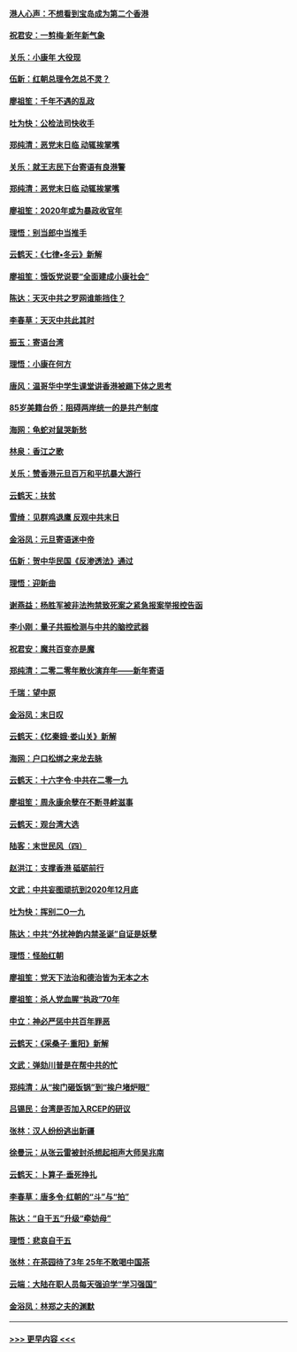 #### [港人心声：不想看到宝岛成为第二个香港](../pages/nsc993/n11778817.md?t=01091433) 
#### [祝君安：一剪梅‧新年新气象](../pages/nsc993/n11776340.md?t=01091433) 
#### [关乐：小康年 大役现](../pages/nsc993/n11774213.md?t=01091433) 
#### [伍新：红朝总理令怎总不灵？](../pages/nsc993/n11770813.md?t=01091433) 
#### [廖祖笙：千年不遇的乱政](../pages/nsc993/n11770373.md?t=01091433) 
#### [吐为快：公检法司快收手](../pages/nsc993/n11770359.md?t=01091433) 
#### [郑纯清：恶党末日临 动辄挨掌嘴](../pages/nsc993/n11769912.md?t=01091433) 
#### [关乐：就王志民下台寄语有良港警](../pages/nsc993/n11769903.md?t=01091433) 
#### [郑纯清：恶党末日临 动辄挨掌嘴](../pages/nsc993/n11769356.md?t=01091433) 
#### [廖祖笙：2020年或为暴政收官年](../pages/nsc993/n11768216.md?t=01091433) 
#### [理悟：别当郎中当推手](../pages/nsc993/n11768243.md?t=01091433) 
#### [云鹤天：《七律▪冬云》新解](../pages/nsc993/n11768204.md?t=01091433) 
#### [廖祖笙：饿饭党说要“全面建成小康社会”](../pages/nsc993/n11767482.md?t=01091433) 
#### [陈达：天灭中共之罗网谁能挡住？](../pages/nsc993/n11767465.md?t=01091433) 
#### [李春草：天灭中共此其时](../pages/nsc993/n11767452.md?t=01091433) 
#### [振玉：寄语台湾](../pages/nsc993/n11767432.md?t=01091433) 
#### [理悟：小康在何方](../pages/nsc993/n11767394.md?t=01091433) 
#### [唐风：温哥华中学生课堂讲香港被踢下体之思考](../pages/nsc993/n11766848.md?t=01091433) 
#### [85岁美籍台侨：阻碍两岸统一的是共产制度](../pages/nsc993/n11765043.md?t=01091433) 
#### [海网：龟蛇对鼠哭新愁](../pages/nsc993/n11764895.md?t=01091433) 
#### [林泉：香江之歌](../pages/nsc993/n11764415.md?t=01091433) 
#### [关乐：赞香港元旦百万和平抗暴大游行](../pages/nsc993/n11764382.md?t=01091433) 
#### [云鹤天：扶贫](../pages/nsc993/n11764245.md?t=01091433) 
#### [雪绮：见群鸡退鹰  反观中共末日](../pages/nsc993/n11762112.md?t=01091433) 
#### [金浴凤：元旦寄语迷中帝](../pages/nsc993/n11761788.md?t=01091433) 
#### [伍新：贺中华民国《反渗透法》通过](../pages/nsc993/n11761994.md?t=01091433) 
#### [理悟：迎新曲](../pages/nsc993/n11761152.md?t=01091433) 
#### [谢燕益：杨胜军被非法拘禁致死案之紧急报案举报控告函](../pages/nsc993/n11756134.md?t=01091433) 
#### [李小刚：量子共振检测与中共的脑控武器](../pages/nsc993/n11754518.md?t=01091433) 
#### [祝君安：魔共百变亦是魔](../pages/nsc993/n11754469.md?t=01091433) 
#### [郑纯清：二零二零年散伙演弃年——新年寄语](../pages/nsc993/n11754195.md?t=01091433) 
#### [千瑞：望中原](../pages/nsc993/n11754159.md?t=01091433) 
#### [金浴凤：末日叹](../pages/nsc993/n11752359.md?t=01091433) 
#### [云鹤天：《忆秦娥‧娄山关》新解](../pages/nsc993/n11752348.md?t=01091433) 
#### [海网：户口松绑之来龙去脉](../pages/nsc993/n11752328.md?t=01091433) 
#### [云鹤天：十六字令‧中共在二零一九](../pages/nsc993/n11752305.md?t=01091433) 
#### [廖祖笙：周永康余孽在不断寻衅滋事](../pages/nsc993/n11751013.md?t=01091433) 
#### [云鹤天：观台湾大选](../pages/nsc993/n11751007.md?t=01091433) 
#### [陆客：末世民风（四）](../pages/nsc993/n11749203.md?t=01091433) 
#### [赵洪江：支撑香港 砥砺前行](../pages/nsc993/n11748482.md?t=01091433) 
#### [文武：中共妄图顽抗到2020年12月底](../pages/nsc993/n11748446.md?t=01091433) 
#### [吐为快：挥别二O一九](../pages/nsc993/n11748411.md?t=01091433) 
#### [陈达：中共“外扰神韵内禁圣诞”自证是妖孽](../pages/nsc993/n11748226.md?t=01091433) 
#### [理悟：怪胎红朝](../pages/nsc993/n11748206.md?t=01091433) 
#### [廖祖笙：党天下法治和德治皆为无本之木](../pages/nsc993/n11748135.md?t=01091433) 
#### [廖祖笙：杀人党血腥“执政”70年](../pages/nsc993/n11745144.md?t=01091433) 
#### [中立：神必严惩中共百年罪恶](../pages/nsc993/n11744970.md?t=01091433) 
#### [云鹤天：《采桑子‧重阳》新解](../pages/nsc993/n11744948.md?t=01091433) 
#### [文武：弹劾川普是在帮中共的忙](../pages/nsc993/n11744758.md?t=01091433) 
#### [郑纯清：从“挨门砸饭锅”到“挨户堵炉眼”](../pages/nsc993/n11744745.md?t=01091433) 
#### [吕锡民：台湾是否加入RCEP的研议](../pages/nsc993/n11744701.md?t=01091433) 
#### [张林：汉人纷纷逃出新疆](../pages/nsc993/n11743530.md?t=01091433) 
#### [徐曼沅：从张云雷被封杀想起相声大师吴兆南](../pages/nsc993/n11741816.md?t=01091433) 
#### [云鹤天：卜算子‧垂死挣扎](../pages/nsc993/n11739956.md?t=01091433) 
#### [李春草：唐多令‧红朝的“斗”与“拍”](../pages/nsc993/n11739830.md?t=01091433) 
#### [陈达：“自干五”升级“牵妨母”](../pages/nsc993/n11739724.md?t=01091433) 
#### [理悟：悲哀自干五](../pages/nsc993/n11739547.md?t=01091433) 
#### [张林：在茶园待了3年 25年不敢喝中国茶](../pages/nsc993/n11739240.md?t=01091433) 
#### [云端：大陆在职人员每天强迫学“学习强国”](../pages/nsc993/n11738735.md?t=01091433) 
#### [金浴凤：林郑之夫的渊默](../pages/nsc993/n11737735.md?t=01091433) 

----
#### [ >>> 更早内容 <<< ](../indexes/nsc993-earlier.md)
